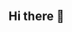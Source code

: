 ## Hi there 👋

<!--
**Th7287/Th7287** is a ✨ _special_ ✨ repository because its `README.md` (this file) appears on your GitHub profile.

Here are some ideas to get you started:

- 🔭 I’m currently working on this page
- 🌱 I’m currently learning basics python
- 💬 Ask me about motorcycles
- 📫 How to reach me: I only use IG (@santiago.duqe)
- 😄 Pronouns: he/him 
- ⚡ Fun fact: 
-->
